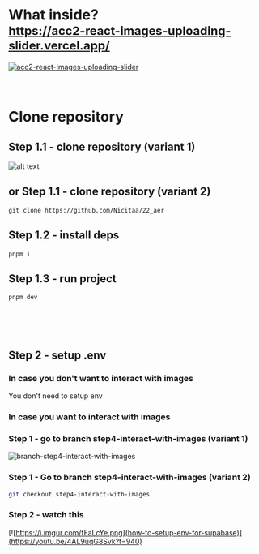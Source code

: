 # What inside? <br/> <sub> https://acc2-react-images-uploading-slider.vercel.app/ </sub>

[![acc2-react-images-uploading-slider](https://i.imgur.com/9SnPeoe.jpg)](https://youtu.be/4AL9uqG8Svk)
<br/>
<br/>
<br/>

# Clone repository

## Step 1.1 - clone repository (variant 1)

![alt text](https://i.imgur.com/9KSgjaN.png)

## or Step 1.1 - clone repository (variant 2)

```
git clone https://github.com/Nicitaa/22_aer
```

## Step 1.2 - install deps

```
pnpm i
```

## Step 1.3 - run project

```
pnpm dev
```

<br/>
<br/>
<br/>

## Step 2 - setup .env

### In case you don't want to interact with images

You don't need to setup env

### In case you want to interact with images

### Step 1 - go to branch step4-interact-with-images (variant 1)<br/>

![branch-step4-interact-with-images](https://i.imgur.com/haEYP4R.png)

### Step 1 - Go to branch step4-interact-with-images (variant 2)

```bash
git checkout step4-interact-with-images
```

### Step 2 - watch this

[![https://i.imgur.com/fFaLcYe.png](how-to-setup-env-for-supabase)](https://youtu.be/4AL9uqG8Svk?t=940)
